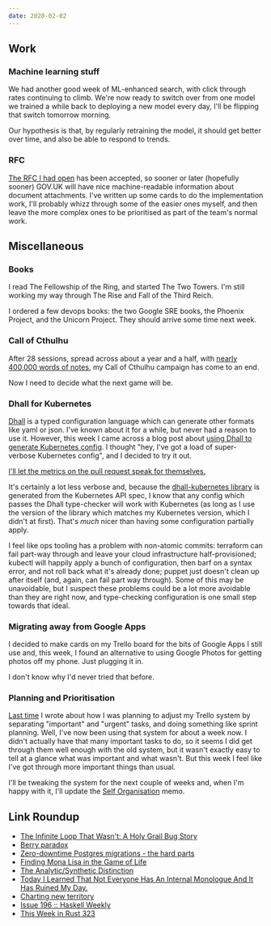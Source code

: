 ```yaml
---
date: 2020-02-02
---
```


## Work

### Machine learning stuff

We had another good week of ML-enhanced search, with click through
rates continuing to climb.  We're now ready to switch over from one
model we trained a while back to deploying a new model every day, I'll
be flipping that switch tomorrow morning.

Our hypothesis is that, by regularly retraining the model, it should
get better over time, and also be able to respond to trends.

### RFC

[The RFC I had open][] has been accepted, so sooner or later
(hopefully sooner) GOV.UK will have nice machine-readable information
about document attachments.  I've written up some cards to do the
implementation work, I'll probably whizz through some of the easier
ones myself, and then leave the more complex ones to be prioritised as
part of the team's normal work.

[The RFC I had open]: https://github.com/alphagov/govuk-rfcs/pull/116

## Miscellaneous

### Books

I read The Fellowship of the Ring, and started The Two Towers.  I'm
still working my way through The Rise and Fall of the Third Reich.

I ordered a few devops books: the two Google SRE books, the Phoenix
Project, and the Unicorn Project.  They should arrive some time next
week.

### Call of Cthulhu

After 28 sessions, spread across about a year and a half, with [nearly
400,000 words of notes][], my Call of Cthulhu campaign has come to an
end.

Now I need to decide what the next game will be.

[nearly 400,000 words of notes]: https://memo.barrucadu.co.uk/campaign-notes-2018-09-masks-of-nyarlathotep.html

### Dhall for Kubernetes

[Dhall][] is a typed configuration language which can generate other
formats like yaml or json.  I've known about it for a while, but never
had a reason to use it.  However, this week I came across a blog post
about [using Dhall to generate Kubernetes config][].  I thought "hey,
I've got a load of super-verbose Kubernetes config", and I decided to
try it out.

[I'll let the metrics on the pull request speak for themselves.](https://github.com/barrucadu/govuk-k8s/pull/10)

It's certainly a lot less verbose and, because the [dhall-kubernetes
library][] is generated from the Kubernetes API spec, I know that any
config which passes the Dhall type-checker will work with Kubernetes
(as long as I use the version of the library which matches my
Kubernetes version, which I didn't at first).  That's *much* nicer
than having some configuration partially apply.

I feel like ops tooling has a problem with non-atomic commits:
terraform can fail part-way through and leave your cloud
infrastructure half-provisioned; kubectl will happily apply a bunch of
configuration, then barf on a syntax error, and not roll back what
it's already done; puppet just doesn't clean up after itself (and,
again, can fail part way through).  Some of this may be unavoidable,
but I suspect these problems could be a lot more avoidable than they
are right now, and type-checking configuration is one small step
towards that ideal.

[Dhall]: https://dhall-lang.org/
[using Dhall to generate Kubernetes config]: https://christine.website/blog/dhall-kubernetes-2020-01-25
[dhall-kubernetes library]: https://github.com/dhall-lang/dhall-kubernetes

### Migrating away from Google Apps

I decided to make cards on my Trello board for the bits of Google Apps
I still use and, this week, I found an alternative to using Google
Photos for getting photos off my phone.  Just plugging it in.

I don't know why I'd never tried that before.

### Planning and Prioritisation

[Last time][] I wrote about how I was planning to adjust my Trello
system by separating "important" and "urgent" tasks, and doing
something like sprint planning.  Well, I've now been using that system
for about a week now.  I didn't actually have that many important
tasks to do, so it seems I did get through them well enough with the
old system, but it wasn't exactly easy to tell at a glance what was
important and what wasn't.  But this week I feel like I've got through
more important things than usual.

I'll be tweaking the system for the next couple of weeks and, when I'm happy with it, I'll update the [Self Organisation][] memo.

[Last time]: notes/071.html
[Self Organisation]: https://memo.barrucadu.co.uk/self-organisation.html

## Link Roundup

- [The Infinite Loop That Wasn't: A Holy Grail Bug Story](https://mgba.io/2020/01/25/infinite-loop-holy-grail/)
- [Berry paradox](https://en.wikipedia.org/wiki/Berry_paradox)
- [Zero-downtime Postgres migrations - the hard parts](https://gocardless.com/blog/zero-downtime-postgres-migrations-the-hard-parts/)
- [Finding Mona Lisa in the Game of Life](https://kevingal.com/blog/mona-lisa-gol.html)
- [The Analytic/Synthetic Distinction](https://plato.stanford.edu/entries/analytic-synthetic/)
- [Today I Learned That Not Everyone Has An Internal Monologue And It Has Ruined My Day.](https://ryanandrewlangdon.wordpress.com/2020/01/28/today-i-learned-that-not-everyone-has-an-internal-monologue-and-it-has-ruined-my-day/)
- [Charting new territory](https://medium.economist.com/charting-new-territory-7f5afb293270)
- [Issue 196 :: Haskell Weekly](https://haskellweekly.news/issue/196.html)
- [This Week in Rust 323](https://this-week-in-rust.org/blog/2020/01/28/this-week-in-rust-323/)

